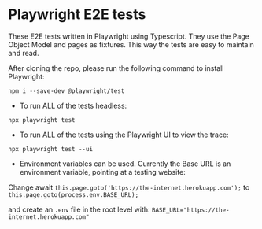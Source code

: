 # Playwright E2E tests

These E2E tests written in Playwright using Typescript. They use the Page Object Model and pages as fixtures. This way the tests are easy to maintain and read.

After cloning the repo, please run the following command to install Playwright:

```npm i --save-dev @playwright/test```

- To run ALL of the tests headless:

```npx playwright test```

- To run ALL of the tests using the Playwright UI to view the trace:

```npx playwright test --ui```

- Environment variables can be used. Currently the Base URL is an environment variable, pointing at a testing website:

Change await ```this.page.goto('https://the-internet.herokuapp.com');``` to ```this.page.goto(process.env.BASE_URL);```

and create an ```.env``` file in the root level with:
```BASE_URL="https://the-internet.herokuapp.com"```
